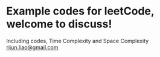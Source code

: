 # Example codes for leetCode, welcome to discuss!
Including codes, Time Complexity and Space Complexity  
rijun.liao@gmail.com
